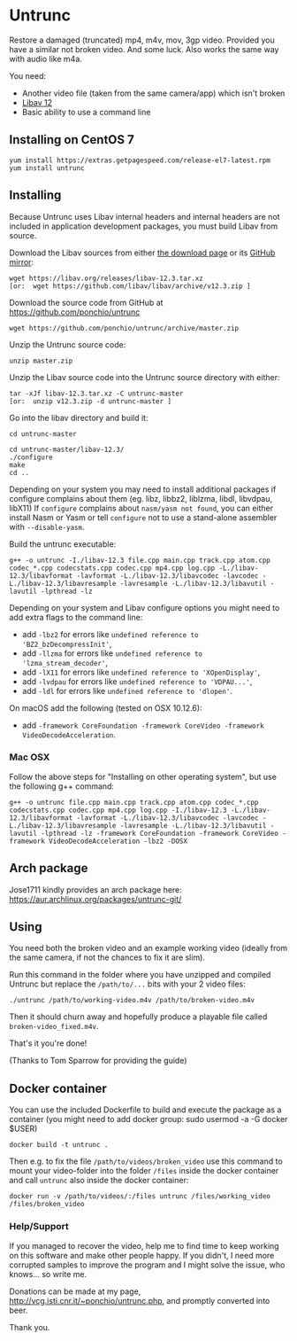 Untrunc
=======

Restore a damaged (truncated) mp4, m4v, mov, 3gp video. Provided you have a similar not broken video. And some luck. Also works the same way with audio like m4a.

You need:

* Another video file (taken from the same camera/app) which isn't broken
* [Libav 12](https://libav.org/)
* Basic ability to use a command line

## Installing on CentOS 7

    yum install https://extras.getpagespeed.com/release-el7-latest.rpm
    yum install untrunc

## Installing

Because Untrunc uses Libav internal headers and internal headers are not included in application development packages, you must build Libav from source.

Download the Libav sources from either [the download page](https://libav.org/download/) or its [GitHub mirror](https://github.com/libav/libav/releases):

    wget https://libav.org/releases/libav-12.3.tar.xz
    [or:  wget https://github.com/libav/libav/archive/v12.3.zip ]

Download the source code from GitHub at https://github.com/ponchio/untrunc

    wget https://github.com/ponchio/untrunc/archive/master.zip

Unzip the Untrunc source code:

    unzip master.zip

    
Unzip the Libav source code into the Untrunc source directory with either:

    tar -xJf libav-12.3.tar.xz -C untrunc-master
    [or:  unzip v12.3.zip -d untrunc-master ]

Go into the libav directory and build it:

    cd untrunc-master

    cd untrunc-master/libav-12.3/
    ./configure
    make
    cd ..

Depending on your system you may need to install additional packages if configure complains about them (eg. libz, libbz2, liblzma, libdl, libvdpau, libX11)
If `configure` complains about `nasm/yasm not found`, you can either install Nasm or Yasm or tell `configure` not to use a stand-alone assembler with `--disable-yasm`.

Build the untrunc executable:

    g++ -o untrunc -I./libav-12.3 file.cpp main.cpp track.cpp atom.cpp codec_*.cpp codecstats.cpp codec.cpp mp4.cpp log.cpp -L./libav-12.3/libavformat -lavformat -L./libav-12.3/libavcodec -lavcodec -L./libav-12.3/libavresample -lavresample -L./libav-12.3/libavutil -lavutil -lpthread -lz

Depending on your system and Libav configure options you might need to add extra flags to the command line:
- add `-lbz2`   for errors like `undefined reference to 'BZ2_bzDecompressInit'`,
- add `-llzma`  for errors like `undefined reference to 'lzma_stream_decoder'`,
- add `-lX11`   for errors like `undefined reference to 'XOpenDisplay'`,
- add `-lvdpau` for errors like `undefined reference to 'VDPAU...'`,
- add `-ldl`    for errors like `undefined reference to 'dlopen'`.

On macOS add the following (tested on OSX 10.12.6):
- add `-framework CoreFoundation -framework CoreVideo -framework VideoDecodeAcceleration`.


### Mac OSX

Follow the above steps for "Installing on other operating system", but use the following g++ command:

	g++ -o untrunc file.cpp main.cpp track.cpp atom.cpp codec_*.cpp codecstats.cpp codec.cpp mp4.cpp log.cpp -I./libav-12.3 -L./libav-12.3/libavformat -lavformat -L./libav-12.3/libavcodec -lavcodec -L./libav-12.3/libavresample -lavresample -L./libav-12.3/libavutil -lavutil -lpthread -lz -framework CoreFoundation -framework CoreVideo -framework VideoDecodeAcceleration -lbz2 -DOSX

## Arch package

Jose1711 kindly provides an arch package here: https://aur.archlinux.org/packages/untrunc-git/

## Using

You need both the broken video and an example working video (ideally from the same camera, if not the chances to fix it are slim).

Run this command in the folder where you have unzipped and compiled Untrunc but replace the `/path/to/...` bits with your 2 video files:

    ./untrunc /path/to/working-video.m4v /path/to/broken-video.m4v

Then it should churn away and hopefully produce a playable file called `broken-video_fixed.m4v`.

That's it you're done!

(Thanks to Tom Sparrow for providing the guide)

## Docker container

You can use the included Dockerfile to build and execute the package as a container (you might need to add docker group: sudo usermod -a -G docker $USER)
```
docker build -t untrunc .
```
Then e.g. to fix the file `/path/to/videos/broken_video` use this command to mount your video-folder into the folder `/files`
inside the docker container and call `untrunc` also inside the docker container:
```
docker run -v /path/to/videos/:/files untrunc /files/working_video /files/broken_video
```

### Help/Support

If you managed to recover the video, help me to find time to keep working on this software and make other people happy.
If you didn't, I need more corrupted samples to improve the program and I might solve the issue, who knows... so write me.

Donations can be made at my page, http://vcg.isti.cnr.it/~ponchio/untrunc.php, and promptly converted into beer.

Thank you.
